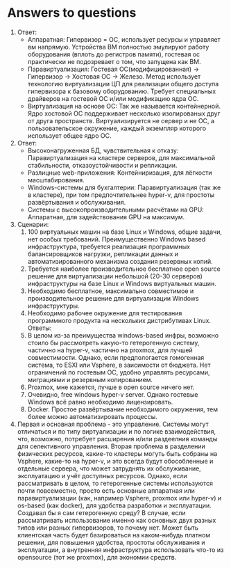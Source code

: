# Answers to questions

1. Ответ:
   * Аппаратная: Гипервизор = ОС, использует ресурсы и управляет вм напрямую. Устройства ВМ полностью эмулируют работу оборудования (вплоть до регистров памяти), гостевая ос практически не подозревает о том, что запущена как ВМ.
   * Паравиртуализация: Гостевая ОС(модифицированная) → Гипервизор → Хостовая ОС → Железо. Метод использует технологию виртуализации ЦП для реализации общего доступа гипервизора к базовому оборудованию. Требует специальных драйверов на гостевой ОС и/или модификацию ядра ОС.
   * Виртуализация на основе ОС: Так же называется контейнерной. Ядро хостовой ОС поддерживает несколько изолированых друг от друга пространств. Виртуализируется не сервер и не ОС, а пользовательское окружение, каждый экземпляр которого использует общее ядро ОС.
2. Ответ:
   * Высоконагруженная БД, чувствительная к отказу: Паравиртуализация на кластере серверов, для максимальной стабильности, отказоустойчивости и репликации.
   * Разлицные web-приложения: Контейниризация, для лёгкости масштабирования.
   * Windows-системы для бухгалтерии: Паравиртуализация (так же в кластере), при том предпочтительнее hyper-v, для простоты развёртывания и обслуживания.
   * Системы с высокопроизводительными расчётами на GPU: Аппаратная, для задействования GPU на максимум.
3. Сценарии:
   1. 100 виртуальных машин на базе Linux и Windows, общие задачи, нет особых требований. Преимущественно Windows based инфраструктура, требуется реализация программных балансировщиков нагрузки, репликации данных и автоматизированного механизма создания резервных копий.
   2. Требуется наиболее производительное бесплатное open source решение для виртуализации небольшой (20-30 серверов) инфраструктуры на базе Linux и Windows виртуальных машин.
   3. Необходимо бесплатное, максимально совместимое и производительное решение для виртуализации Windows инфраструктуры.
   4. Необходимо рабочее окружение для тестирования программного продукта на нескольких дистрибутивах Linux.
Ответы:
   1. В целом из-за преимущества windows-based инфры, возможно стоило бы рассмотреть какую-то гетерогенную систему, частично на hyper-v, частично на proxmox, для лучшей совместимости. Однако, если предпологается гомогенная система, то ESXI или Vsphere, в заисимости от бюджета. Нет ограничений по гостевым ОС, удобно управлять ресурсами, миграциями и резервным копированием.
   2. Proxmox, мне кажется, лучше в open source ничего нет.
   3. Очевидно, free windows hyper-v server. Однако гостевые Windows всё равно необходимо лицензировать.
   4. Docker. Простое развёртывание необходимого окружения, тем более можно автоматизировать процессы.
4. Первая и основная проблема - это управление. Системы могут отличаться и по типу виртуализации и по логике взаимодействия, что, возможно, потребует расширения и/или раздеелния команды для селективного управления. Вторая проблема в разделении физических ресурсов, какие-то кластеры могуть быть собраны на Vsphere, какие-то на hyper-v, и это всегда будут обособленные и отдельные сервера, что может затруднять их обслуживание, эксплуатацию и учёт доступных ресурсов. Однако, если рассматривать в целом, то гетерогенные системы используются почти повсеместно, просто есть основные аппаратная или паравиртуализации (как, например Vsphere, proxmox или hyper-v) и os-based (как docker), для удобства разработки и эксплуатации.
   Создавал бы я сам гетерогенную среду? В случае, если рассматривать использование именно как основных двух разных типов или разных гипервизоров, то почему нет. Может быть клиентская часть будет базироваться на каком-нибудь платном решении, для повышения удобства, простоты обслуживания и эксплуатации, а внутренняя инфраструктура использовать что-то из opensource (тот же proxmox), для экономии средств.